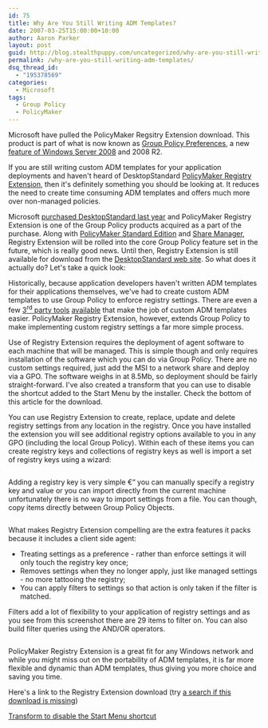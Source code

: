 ```yaml
---
id: 75
title: Why Are You Still Writing ADM Templates?
date: 2007-03-25T15:00:00+10:00
author: Aaron Parker
layout: post
guid: http://blog.stealthpuppy.com/uncategorized/why-are-you-still-writing-adm-templates
permalink: /why-are-you-still-writing-adm-templates/
dsq_thread_id:
  - "195378569"
categories:
  - Microsoft
tags:
  - Group Policy
  - PolicyMaker
---
```

<p class="important">
  Microsoft have pulled the PolicyMaker Regsitry Extension download. This product is part of what is now known as <a href="http://technet.microsoft.com/en-us/library/cc731892%28WS.10%29.aspx">Group Policy Preferences</a>, a new <a href="http://www.microsoft.com/downloads/details.aspx?FamilyID=42e30e3f-6f01-4610-9d6e-f6e0fb7a0790&displaylang=en">feature of Windows Server 2008</a> and 2008 R2.
</p>

If you are still writing custom ADM templates for your application deployments and haven't heard of DesktopStandard [PolicyMaker Registry Extension](http://www.desktopstandard.com/PolicyMakerRegistryExtension.aspx), then it's definitely something you should be looking at. It reduces the need to create time consuming ADM templates and offers much more over non-managed policies.

Microsoft [purchased DesktopStandard last year](http://www.desktopstandard.com/acquisition_FAQ.aspx) and PolicyMaker Registry Extension is one of the Group Policy products acquired as a part of the purchase. Along with [PolicyMaker Standard Edition](http://www.desktopstandard.com/PolicyMakerStandard.aspx) and [Share Manager](http://www.desktopstandard.com/PolicyMakerShareManager.aspx), Registry Extension will be rolled into the core Group Policy feature set in the future, which is really good news. Until then, Registry Extension is still available for download from the [DesktopStandard web site](http://www.desktopstandard.com/DownloadGo.aspx). So what does it actually do? Let's take a quick look:

Historically, because application developers haven't written ADM templates for their applications themselves, we've had to create custom ADM templates to use Group Policy to enforce registry settings. There are even a few [3<sup>rd</sup> party tools](http://www.sysprosoft.com/adm_summary.shtml) [available](http://www.tools4ever.com/products/utilities/policytemplateeditor/) that make the job of custom ADM templates easier. PolicyMaker Registry Extension, however, extends Group Policy to make implementing custom registry settings a far more simple process.

Use of Registry Extension requires the deployment of agent software to each machine that will be managed. This is simple though and only requires installation of the software which you can do via Group Policy. There are no custom settings required, just add the MSI to a network share and deploy via a GPO. The software weighs in at 8.5Mb, so deployment should be fairly straight-forward. I've also created a transform that you can use to disable the shortcut added to the Start Menu by the installer. Check the bottom of this article for the download.

You can use Registry Extension to create, replace, update and delete registry settings from any location in the registry. Once you have installed the extension you will see additional registry options available to you in any GPO (including the local Group Policy). Within each of these items you can create registry keys and collections of registry keys as well is import a set of registry keys using a wizard:

<img src="http://stealthpuppy.com/wp-content/uploads/2007/03/1000.14.1164.GroupPolicyExtended.png" border="0" alt="" align="top" /><img src="http://stealthpuppy.com/wp-content/uploads/2007/03/1000.14.1165.NewRegistryItem.png" border="0" alt="" /> 

Adding a registry key is very simple €“ you can manually specify a registry key and value or you can import directly from the current machine unfortunately there is no way to import settings from a file. You can though, copy items directly between Group Policy Objects.

<img src="http://stealthpuppy.com/wp-content/uploads/2007/03/1000.14.1166.RegistryKeyProperties1.png" border="0" alt="" /><img src="http://stealthpuppy.com/wp-content/uploads/2007/03/1000.14.1167.RegistryKeyProperties2.png" border="0" alt="" /> 

What makes Registry Extension compelling are the extra features it packs because it includes a client side agent:

  * Treating settings as a preference - rather than enforce settings it will only touch the registry key once;
  * Removes settings when they no longer apply, just like managed settings - no more tattooing the registry;
  * You can apply filters to settings so that action is only taken if the filter is matched.

Filters add a lot of flexibility to your application of registry settings and as you see from this screenshot there are 29 items to filter on. You can also build filter queries using the AND/OR operators.

<img src="http://stealthpuppy.com/wp-content/uploads/2007/03/1000.14.1168.FilterProperties.png" border="0" alt="" /> 

PolicyMaker Registry Extension is a great fit for any Windows network and while you might miss out on the portability of ADM templates, it is far more flexible and dynamic than ADM templates, thus giving you more choice and saving you time.

Here's a link to the Registry Extension download (try [a search if this download is missing](http://www.google.co.uk/search?hl=en&q=POLREG.MSI&meta=))

<p class="download">
  <a href="http://stealthpuppy.com/wp-content/uploads/2007/03/PolicyMakerRegistryExtensionNoShortcut.mst">Transform to disable the Start Menu shortcut</a>
</p>